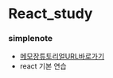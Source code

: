 # React_study

### simplenote
* [메모장튜토리얼URL바로가기](https://medium.com/@khwsc1/%EC%86%90%EC%9C%BC%EB%A1%9C-%EB%94%B0%EB%9D%BC-%EB%A7%8C%EB%93%9C%EB%8A%94-%EC%8B%AC%ED%94%8C%EB%85%B8%ED%8A%B8-%EC%95%B1-%EC%B4%88%EC%8B%AC%EC%9E%90%EB%A5%BC-%EC%9C%84%ED%95%9C-%EB%A6%AC%EC%95%A1%ED%8A%B8-%ED%8A%9C%ED%86%A0%EB%A6%AC%EC%96%BC-fa96abcf6504)
* react 기본 연습
